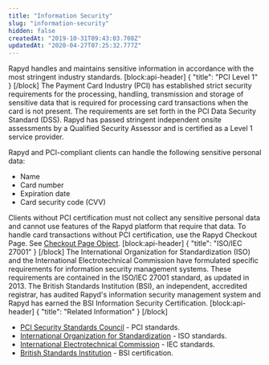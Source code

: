 ```yaml
---
title: "Information Security"
slug: "information-security"
hidden: false
createdAt: "2019-10-31T09:43:03.708Z"
updatedAt: "2020-04-27T07:25:32.777Z"
---
```

Rapyd handles and maintains sensitive information in accordance with the most stringent industry standards.
[block:api-header]
{
  "title": "PCI Level 1"
}
[/block]
The Payment Card Industry (PCI) has established strict security requirements for the processing, handling, transmission and storage of sensitive data that is required for processing card transactions when the card is not present. The requirements are set forth in the PCI Data Security Standard (DSS). Rapyd has passed stringent independent onsite assessments by a Qualified Security Assessor and is certified as a Level 1 service provider. 

Rapyd and PCI-compliant clients can handle the following sensitive personal data:
* Name
* Card number
* Expiration date
* Card security code (CVV)

Clients without PCI certification must not collect any sensitive personal data and cannot use features of the Rapyd platform that require that data. To handle card transactions without PCI certification, use the Rapyd Checkout Page. See [Checkout Page Object](ref:checkout-page-object).
[block:api-header]
{
  "title": "ISO/IEC 27001"
}
[/block]
The International Organization for Standardization (ISO) and the International Electrotechnical Commission have formulated specific requirements for information security management systems. These requirements are contained in the ISO/IEC 27001 standard, as updated in 2013. The British Standards Institution (BSI), an independent, accredited registrar, has audited Rapyd's information security management system and Rapyd has earned the BSI Information Security Certification.
[block:api-header]
{
  "title": "Related Information"
}
[/block]
* [PCI Security Standards Council](https://www.pcisecuritystandards.org/) - PCI standards.
* [International Organization for Standardization](https://www.iso.org/home.html) - ISO standards.
* [International Electrotechnical Commission](https://www.iec.ch/) - IEC standards.
* [British Standards Institution](https://www.bsigroup.com/en-GB/) - BSI certification.